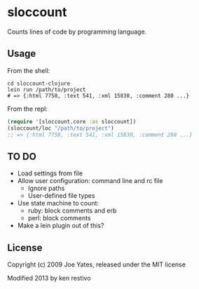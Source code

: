 # sloccount

Counts lines of code by programming language.

## Usage

From the shell:

```shell
cd sloccount-clojure
lein run /path/to/project
# => {:html 7758, :text 541, :xml 15830, :comment 280 ...}
```

From the repl:
```clojure
(require '[sloccount.core :as sloccount])
(sloccount/loc "/path/to/project")
;; => {:html 7758, :text 541, :xml 15830, :comment 280 ...}
```

## TO DO
- Load settings from file
- Allow user configuration: command line and rc file
    - Ignore paths
	- User-defined file types
- Use state machine to count:
    - ruby: block comments and erb
    - perl: block comments
- Make a lein plugin out of this?

## License

Copyright (c) 2009 Joe Yates, released under the MIT license

Modified 2013 by ken restivo 
